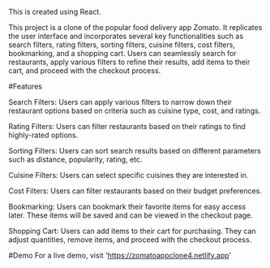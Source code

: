 This is created using React.

This project is a clone of the popular food delivery app Zomato. It replicates the user interface and incorporates several key functionalities such as search filters, rating filters, sorting filters, cuisine filters, cost filters, bookmarking, and a shopping cart. Users can seamlessly search for restaurants, apply various filters to refine their results, add items to their cart, and proceed with the checkout process.

#Features

Search Filters: Users can apply various filters to narrow down their restaurant options based on criteria such as cuisine type, cost, and ratings.

Rating Filters: Users can filter restaurants based on their ratings to find highly-rated options.

Sorting Filters: Users can sort search results based on different parameters such as distance, popularity, rating, etc.

Cuisine Filters: Users can select specific cuisines they are interested in.

Cost Filters: Users can filter restaurants based on their budget preferences.

Bookmarking: Users can bookmark their favorite items for easy access later. These items will be saved and can be viewed in the checkout page.

Shopping Cart: Users can add items to their cart for purchasing. They can adjust quantities, remove items, and proceed with the checkout process.


#Demo 
For a live demo, visit 'https://zomatoappclone4.netlify.app'
